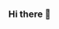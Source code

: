 ### Hi there 👋

<!--
**binaniyash1-hub/binaniyash1-hub** is a ✨ _special_ ✨ repository because its `README.md` (this file) appears on your GitHub profile.

---BEGIN SIGNATURE---2955CB9F04C202C70BFEAB44E856D127A3623093149ECB96E7294F3B9433538038CE428890D2D1E78135991B5172D1F04D66C9160E0001DEAFABAACB22860102---END SIGNATURE---


Here are some ideas to get you started:



- 🔭 I’m currently working on ...
- 🌱 I’m currently learning ...
- 👯 I’m looking to collaborate on ...
- 🤔 I’m looking for help with ...
- 💬 Ask me about ...
- 📫 How to reach me: ...
- 😄 Pronouns: ...
- ⚡ Fun fact: ...
-->

